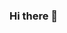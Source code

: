 ### Hi there 👋
<!--
**zehradata/zehradata** is a ✨ _special_ ✨ repository because its `README.md` (this file) appears on your GitHub profile.

Here are some ideas to get you started:

- 🔭 I’m currently working on ...
- 🌱 I’m currently learning ...
- 👯 I’m looking to collaborate on ...
- 🤔 I’m looking for help with ...
- 💬 Ask me about ...
- 📫 How to reach me: ...
- 😄 Pronouns: ...
- ⚡ Fun fact: ...
 Zehra Ilpek

London, England
Email: zehraiilpek@gmail.com
Contact Number: +447557148031

[LinkedIn](https://www.linkedin.com/in/zehra-ilpek-862b8b180/)
[HyperionDev Portfolio](https://www.hyperiondev.com/portfolio/146631/)

## Summary

I am a motivated professional looking to transition into the field of data science. With a background in Nuclear Medicine Physics, I have developed a strong foundation in analytical thinking, problem-solving, and attention to detail. In pursuit of my career change, I have completed HyperionDev's Data Science Bootcamp, where I gained hands-on experience with Python, Machine learning, Data Visualization, Natural Language Processing (NLP), and Jupyter Notebook. I am a collaborative team player dedicated to continuous learning and professional growth. I believe my background and passion for data science make me a strong candidate for any data science position.

## Skills & Achievements

- Scientific thinking
- Data visualization
- Radiation Safety
- Jupyter Notebook
- Dosimetry
- Laboratory Management
- Python
- Machine Learning
- Problem Solving
- Health and Safety
- Risk assessments
- Gamma SPECT/CT
- HTML, CSS
- Gaussian 03W
- Collaboration and Teamwork
- Curiosity and Critical Thinking

## Professional Experience

### BURSA HEALTH DIRECTORATE-PROGRAMMER, Turkey (Sept 2020 - July 2022)

- Evaluating data entries from users and restructuring to match the requirements of the Personnel Health System.
- Managing Personal Health System database, adding and modifying user information for login credentials.
- Supplying technical support to users regarding Personal Health System.
- Identifying and escalating application-level issues to relevant software specialists or external tech support.
- Solving system problems for users by establishing a remote connection using programs such as Any Desk and Alpemix.

### KAYSERI STATE HOSPITAL-HEALTH AND SAFETY SPECIALIST (Sept 2014 - Sept 2015)


### KAYSERI STATE HOSPITAL-NUCLEAR MEDICINE PHYSICIST (March 2009 - Sept 2014)


## Education & Training

- Hyperion Development Skills Bootcamp in Data Science (Mar 2023 - Jul 2023)
- Master's degree in physics teaching (without thesis), Institute of Educational Sciences, Gazi University, Ankara (2007)
- Master's degree in physics, Institute of Science, Gazi University, Ankara (2006-2008)
- Bachelor's degree in physics, Faculty of Sciences, Gazi University, Ankara (2005)
- 

## Interests & Hobbies

- Travel
- Language learning
- Photography
- Outdoor Activities

[![Github Badge](https://img.shields.io/badge/-Github-000?style=quare&labelColor=000&logo=Github&logoColor=white&link=link)](link) 
